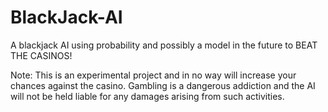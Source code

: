 # BlackJack-AI
 A blackjack AI using probability and possibly a model in the future to BEAT THE CASINOS!


Note: This is an experimental project and in no way will increase your chances against the casino. Gambling is a dangerous addiction and the AI will not be held liable for any damages arising from such activities.